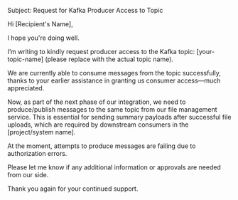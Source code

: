 Subject: Request for Kafka Producer Access to Topic

Hi [Recipient's Name],

I hope you're doing well.

I’m writing to kindly request producer access to the Kafka topic:
[your-topic-name] (please replace with the actual topic name).

We are currently able to consume messages from the topic successfully, thanks to your earlier assistance in granting us consumer access—much appreciated.

Now, as part of the next phase of our integration, we need to produce/publish messages to the same topic from our file management service. This is essential for sending summary payloads after successful file uploads, which are required by downstream consumers in the [project/system name].

At the moment, attempts to produce messages are failing due to authorization errors.

Please let me know if any additional information or approvals are needed from our side.

Thank you again for your continued support.
